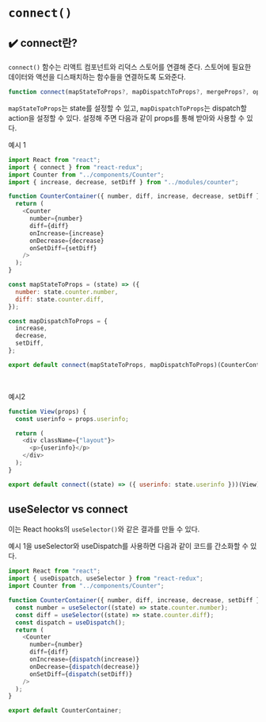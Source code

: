 # `connect()`

## ✔️ connect란?

`connect()` 함수는 리액트 컴포넌트와 리덕스 스토어를 연결해 준다. 스토어에 필요한 데이터와 액션을 디스패치하는 함수들을 연결하도록 도와준다.

```javascript
function connect(mapStateToProps?, mapDispatchToProps?, mergeProps?, options?)
```

`mapStateToProps`는 state를 설정할 수 있고, `mapDispatchToProps`는 dispatch할 action을 설정할 수 있다. 설정해 주면 다음과 같이 props를 통해 받아와 사용할 수 있다.

예시 1

```javascript
import React from "react";
import { connect } from "react-redux";
import Counter from "../components/Counter";
import { increase, decrease, setDiff } from "../modules/counter";

function CounterContainer({ number, diff, increase, decrease, setDiff }) {
  return (
    <Counter
      number={number}
      diff={diff}
      onIncrease={increase}
      onDecrease={decrease}
      onSetDiff={setDiff}
    />
  );
}

const mapStateToProps = (state) => ({
  number: state.counter.number,
  diff: state.counter.diff,
});

const mapDispatchToProps = {
  increase,
  decrease,
  setDiff,
};

export default connect(mapStateToProps, mapDispatchToProps)(CounterContainer);
```

<br/>

예시2

```javascript
function View(props) {
  const userinfo = props.userinfo;

  return (
    <div className={"layout"}>
      <p>{userinfo}</p>
    </div>
  );
}

export default connect((state) => ({ userinfo: state.userinfo }))(View);
```

## useSelector vs connect

이는 React hooks의 `useSelector()`와 같은 결과를 만들 수 있다.

예시 1을 useSelector와 useDispatch를 사용하면 다음과 같이 코드를 간소화할 수 있다.

```javascript
import React from "react";
import { useDispatch, useSelector } from "react-redux";
import Counter from "../components/Counter";

function CounterContainer({ number, diff, increase, decrease, setDiff }) {
  const number = useSelector((state) => state.counter.number);
  const diff = useSelector((state) => state.counter.diff);
  const dispatch = useDispatch();
  return (
    <Counter
      number={number}
      diff={diff}
      onIncrease={dispatch(increase)}
      onDecrease={dispatch(decrease)}
      onSetDiff={dispatch(setDiff)}
    />
  );
}

export default CounterContainer;
```
